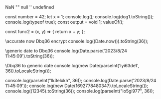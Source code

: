 NaN
""
null
''
undefined

const number = 42;
let x = 1;
console.log();
console.log(dog1.toString());
console.log(typeof true);
const output = void 1;
valueOf();

const func2 = (x, y) => {
  return x + y;
};

\\accurate now Dbq36 encrypt
console.log((Date.now()).toString(36));

\\generic date to Dbq36
console.log(Date.parse('2023/8/24 11:45:09').toString(36));

\\Dbq36 to generic date
console.log(new Date(parseInt('lyi63de1', 36)).toLocaleString());


console.log(parseInt("lk3elxkh", 36));
console.log(Date.parse('2023/8/24 11:45:09'));
console.log(new Date(1692778480347).toLocaleString());
console.log((12345).toString(36));
console.log(parseInt("lo5gi977", 36));